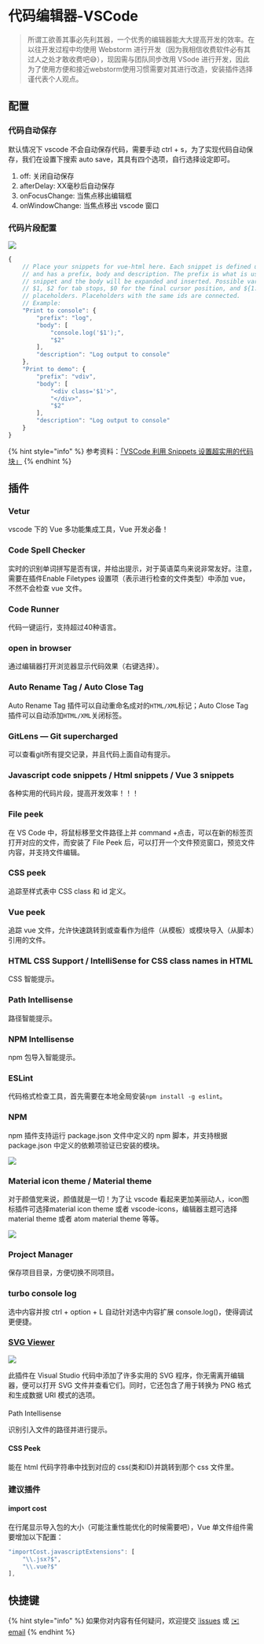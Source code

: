 # 代码编辑器-VSCode

> 所谓工欲善其事必先利其器，一个优秀的编辑器能大大提高开发的效率。在以往开发过程中均使用 Webstorm 进行开发（因为我相信收费软件必有其过人之处才敢收费吧😅），现因需与团队同步改用 VSode 进行开发，因此为了使用方便和接近webstorm使用习惯需要对其进行改造，安装插件选择谨代表个人观点。

## 配置

### 代码自动保存

默认情况下 vscode 不会自动保存代码，需要手动 ctrl + s，为了实现代码自动保存，我们在设置下搜索 auto save，其具有四个选项，自行选择设定即可。

1. off: 关闭自动保存
2. afterDelay: XX毫秒后自动保存
3. onFocusChange: 当焦点移出编辑框
4. onWindowChange: 当焦点移出 vscode 窗口

### 代码片段配置

![](.gitbook/assets/dai-ma-pian-duan-.png)

```javascript
{
	// Place your snippets for vue-html here. Each snippet is defined under a snippet name 
	// and has a prefix, body and description. The prefix is what is used to trigger the 
	// snippet and the body will be expanded and inserted. Possible variables are:
	// $1, $2 for tab stops, $0 for the final cursor position, and ${1:label}, ${2:another} for 
	// placeholders. Placeholders with the same ids are connected.
	// Example:
	"Print to console": {
		"prefix": "log",
		"body": [
			"console.log('$1');",
			"$2"
		],
		"description": "Log output to console"
	},
	"Print to demo": {
		"prefix": "vdiv",
		"body": [
			"<div class='$1'>",
			"</div>",
			"$2"
		],
		"description": "Log output to console"
	}
}
```

{% hint style="info" %}
参考资料：[「VSCode 利用 Snippets 设置超实用的代码块」](https://juejin.cn/post/6844903869424599053)
{% endhint %}

## 插件

### Vetur

vscode 下的 Vue 多功能集成工具，Vue 开发必备！

### Code Spell Checker

实时的识别单词拼写是否有误，并给出提示，对于英语菜鸟来说非常友好。注意，需要在插件Enable Filetypes 设置项（表示进行检查的文件类型）中添加 vue，不然不会检查 vue 文件。

### Code Runner

代码一键运行，支持超过40种语言。

### open in browser

通过编辑器打开浏览器显示代码效果（右键选择）。

### Auto Rename Tag / Auto Close Tag

Auto Rename Tag 插件可以自动重命名成对的`HTML/XML`标记；Auto Close Tag 插件可以自动添加`HTML/XML`关闭标签。

### GitLens — Git supercharged

可以查看git所有提交记录，并且代码上面自动有提示。

### Javascript code snippets / Html snippets / Vue 3 snippets

各种实用的代码片段，提高开发效率！！！

### File peek

在 VS Code 中，将鼠标移至文件路径上并 command +点击，可以在新的标签页打开对应的文件，而安装了 File Peek 后，可以打开一个文件预览窗口，预览文件内容，并支持文件编辑。

### CSS peek

追踪至样式表中 CSS class 和 id 定义。

### Vue peek

追踪 vue 文件，允许快速跳转到或查看作为组件（从模板）或模块导入（从脚本）引用的文件。

### HTML CSS Support / IntelliSense for CSS class names in HTML

CSS 智能提示。

### Path Intellisense

路径智能提示。

### NPM Intellisense

npm 包导入智能提示。



### ESLint

代码格式检查工具，首先需要在本地全局安装`npm install -g eslint`。

### NPM

npm 插件支持运行 package.json 文件中定义的 npm 脚本，并支持根据 package.json 中定义的依赖项验证已安装的模块。

![](.gitbook/assets/npm.png)

### Material icon theme / Material theme

对于颜值党来说，颜值就是一切！为了让 vscode 看起来更加美丽动人，icon图标插件可选择material icon theme 或者 vscode-icons，编辑器主题可选择 material theme 或者 atom material theme 等等。

![](.gitbook/assets/vscode.png)

### Project Manager

保存项目目录，方便切换不同项目。

### turbo console log

选中内容并按 ctrl + option + L 自动针对选中内容扩展 console.log\(\)，使得调试更便捷。



#### 

### [**SVG Viewer**](https://link.zhihu.com/?target=https%3A//marketplace.visualstudio.com/items%3FitemName%3Dcssho.vscode-svgviewer)

![](https://pic2.zhimg.com/v2-d3bacd36935ada20b32effbd57220a59_b.webp)

此插件在 Visual Studio 代码中添加了许多实用的 SVG 程序，你无需离开编辑器，便可以打开 SVG 文件并查看它们。同时，它还包含了用于转换为 PNG 格式和生成数据 URI 模式的选项。



#### 

Path Intellisense

识别引入文件的路径并进行提示。

#### 

#### CSS Peek

能在 html 代码字符串中找到对应的 css\(类和ID\)并跳转到那个 css 文件里。



### 建议插件

#### import cost

在行尾显示导入包的大小（可能注重性能优化的时候需要吧），Vue 单文件组件需要增加以下配置：

```javascript
"importCost.javascriptExtensions": [
    "\\.jsx?$",
    "\\.vue?$"
],
```

## 快捷键

{% hint style="info" %}
如果你对内容有任何疑问，欢迎提交 [❕issues](https://github.com/MrEnvision/Front-end_learning_notes/issues) 或 [ ✉️ email](mailto:EnvisionShen@gmail.com)
{% endhint %}

